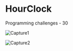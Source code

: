 # HourClock
Programming challenges - 30

![Capture1](https://user-images.githubusercontent.com/105850016/206205130-28d321f4-07f7-4c47-8937-c4de7f6d1a8b.PNG)

![Capture2](https://user-images.githubusercontent.com/105850016/206205132-7f790343-b07f-48be-bc17-f155482f4821.PNG)
